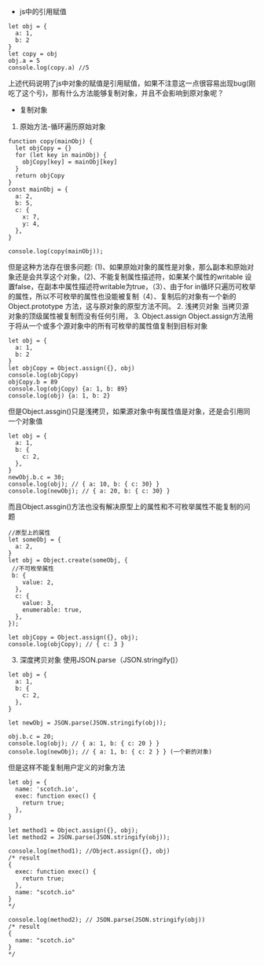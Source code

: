 - js中的引用赋值
```
let obj = {
  a: 1,
  b: 2
}
let copy = obj
obj.a = 5
console.log(copy.a) //5
```
上述代码说明了js中对象的赋值是引用赋值，如果不注意这一点很容易出现bug(刚吃了这个亏)，那有什么方法能够复制对象，并且不会影响到原对象呢？

- 复制对象
1. 原始方法-循环遍历原始对象
```
function copy(mainObj) {
  let objCopy = {}
  for (let key in mainObj) {
    objCopy[key] = mainObj[key]
  }
  return objCopy
}
const mainObj = {
  a: 2,
  b: 5,
  c: {
    x: 7,
    y: 4,
  },
}
 
console.log(copy(mainObj));
```
但是这种方法存在很多问题: (1)、如果原始对象的属性是对象，那么副本和原始对象还是会共享这个对象，(2)、不能复制属性描述符，如果某个属性的writable
设置false，在副本中属性描述符writable为true，（3）、由于for in循环只遍历可枚举的属性，所以不可枚举的属性也没能被复制（4）、复制后的对象有一个新的Object.prototype
方法，这与原对象的原型方法不同。
2. 浅拷贝对象
当拷贝源对象的顶级属性被复制而没有任何引用，
3. Object.assign
Object.assign方法用于将从一个或多个源对象中的所有可枚举的属性值复制到目标对象
```
let obj = {
  a: 1,
  b: 2
}
let objCopy = Object.assign({}, obj)
console.log(objCopy)
objCopy.b = 89
console.log(objCopy) {a: 1, b: 89}
console.log(obj) {a: 1, b: 2}
```
但是Object.assgin()只是浅拷贝，如果源对象中有属性值是对象，还是会引用同一个对象值
```
let obj = {
  a: 1,
  b: {
    c: 2,
  },
}
newObj.b.c = 30;
console.log(obj); // { a: 10, b: { c: 30} }
console.log(newObj); // { a: 20, b: { c: 30} }
```
而且Object.assgin()方法也没有解决原型上的属性和不可枚举属性不能复制的问题
```
//原型上的属性
let someObj = {
  a: 2,
}
let obj = Object.create(someObj, { 
 //不可枚举属性
 b: {
    value: 2,  
  },
  c: {
    value: 3,
    enumerable: true,  
  },
});
 
let objCopy = Object.assign({}, obj);
console.log(objCopy); // { c: 3 }
```
3. 深度拷贝对象
使用JSON.parse（JSON.stringify()）
```
let obj = { 
  a: 1,
  b: { 
    c: 2,
  },
}
 
let newObj = JSON.parse(JSON.stringify(obj));
 
obj.b.c = 20;
console.log(obj); // { a: 1, b: { c: 20 } }
console.log(newObj); // { a: 1, b: { c: 2 } } (一个新的对象)
```
但是这样不能复制用户定义的对象方法
```
let obj = {
  name: 'scotch.io',
  exec: function exec() {
    return true;
  },
}
 
let method1 = Object.assign({}, obj);
let method2 = JSON.parse(JSON.stringify(obj));
 
console.log(method1); //Object.assign({}, obj)
/* result
{
  exec: function exec() {
    return true;
  },
  name: "scotch.io"
}
*/
 
console.log(method2); // JSON.parse(JSON.stringify(obj))
/* result
{
  name: "scotch.io"
}
*/
```
